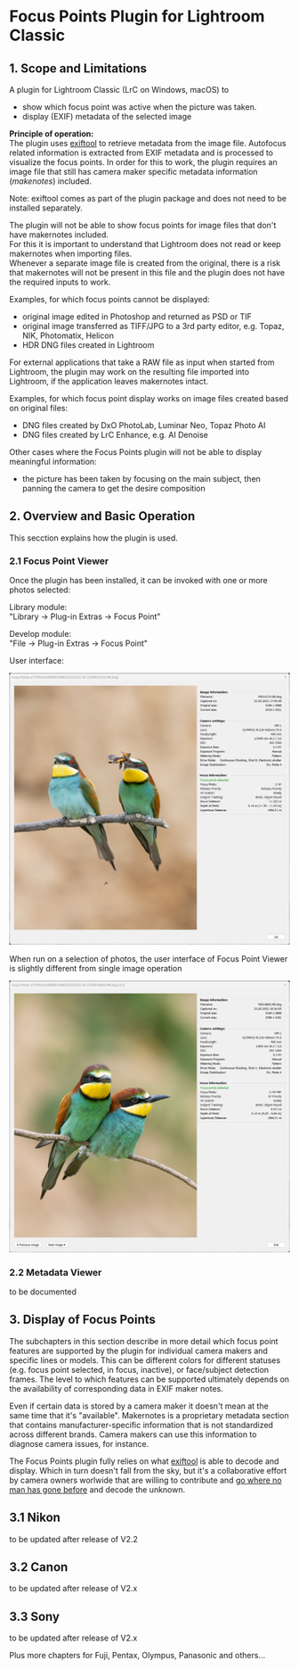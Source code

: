 Focus Points Plugin for Lightroom Classic
=======

## 1. Scope and Limitations

A plugin for Lightroom Classic (LrC on Windows, macOS) to 
- show which focus point was active when the picture was taken.
- display (EXIF) metadata of the selected image

**Principle of operation:** <br>
The plugin uses [exiftool](https://exiftool.org/) to retrieve metadata from the image file. 
Autofocus related information is extracted from EXIF metadata and is processed to visualize the focus points. 
In order for this to work, the plugin requires an image file that still has camera maker specific metadata 
information (_makenotes_) included.

Note: exiftool comes as part of the plugin package and does not need to be installed separately. 

The plugin will not be able to show focus points for image files that don't have makernotes included.<br> 
For this it is important to understand that Lightroom does not read or keep makernotes when importing files.<br>
Whenever a separate image file is created from the original, there is a risk that makernotes will not
be present in this file and the plugin does not have the required inputs to work.

Examples, for which focus points cannot be displayed:
- original image edited in Photoshop and returned as PSD or TIF
- original image transferred as TIFF/JPG to a 3rd party editor, e.g. Topaz, NIK, Photomatix, Helicon
- HDR DNG files created in Lightroom

For external applications that take a RAW file as input when started from Lightroom, 
the plugin may work on the resulting file imported into Lightroom, if the application leaves makernotes intact. 

Examples, for which focus point display works on image files created based on original files:  
- DNG files created by DxO PhotoLab, Luminar Neo, Topaz Photo AI
- DNG files created by LrC Enhance, e.g. AI Denoise

Other cases where the Focus Points plugin will not be able to display meaningful information:

* the picture has been taken by focusing on the main subject, then panning the camera to get the desire composition   


## 2. Overview and Basic Operation
This secction explains how the plugin is used.

### 2.1 Focus Point Viewer
Once the plugin has been installed, it can be invoked with one or more photos selected:

Library module:<br> 
"Library -> Plug-in Extras -> Focus Point" 

Develop module:<br>
"File -> Plug-in Extras -> Focus Point"

User interface:

<img src="../screens/BasicOperation1.jpg" alt="User Interface (Single image)" style="width: 800px;"/>

When run on a selection of photos, the user interface of Focus Point Viewer is slightly different from single image operation  

<img src="../screens/BasicOperation2.jpg" alt="User Interface (Multi-image) " style="width: 600px;"/>


### 2.2 Metadata Viewer
to be documented

## 3. Display of Focus Points
The subchapters in this section describe in more detail which focus point features are supported by the plugin for individual camera makers and specific lines or models. This can be different colors for different statuses (e.g. focus point selected, in focus, inactive), or face/subject detection frames. The level to which features can be supported ultimately depends on the availability of corresponding data in EXIF maker notes.

Even if certain data is stored by a camera maker it doesn't mean at the same time that it's "available". 
Makernotes is a proprietary metadata section that contains manufacturer-specific information that is not standardized across different brands. Camera makers can use this information to diagnose camera issues, for instance.

The Focus Points plugin fully relies on what [exiftool](https://exiftool.org/) is able to decode and display. Which in turn doesn't fall from the sky, but it's a collaborative effort by camera owners worlwide that are willing to contribute and [go where no man has gone before](https://exiftool.org/#boldly) and decode the unknown.      

## 3.1 Nikon

to be updated after release of V2.2

## 3.2 Canon

to be updated after release of V2.x

## 3.3 Sony
to be updated after release of V2.x

Plus more chapters for Fuji, Pentax, Olympus, Panasonic and others...

